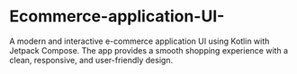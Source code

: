 # Ecommerce-application-UI-
A modern and interactive e-commerce application UI using Kotlin with Jetpack Compose. The app provides a smooth shopping experience with a clean, responsive, and user-friendly design.
